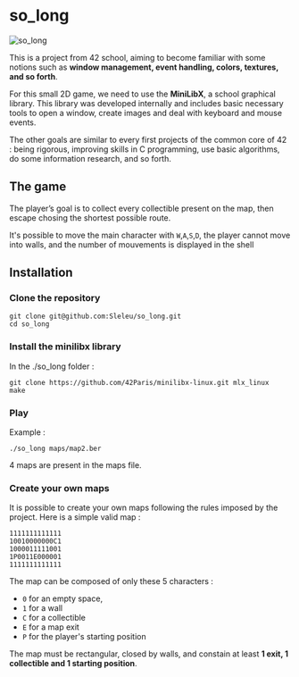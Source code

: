 # so_long

![so_long](https://user-images.githubusercontent.com/93100775/185695087-91a9f101-d4e8-40fd-aafa-f4625fa6d755.jpg)

This is a project from 42 school, aiming to become familiar with some notions such as **window management, event handling, colors, textures, and so forth**.

For this small 2D game, we need to use the **MiniLibX**, a school graphical library. This library was developed internally and includes basic necessary tools to open a window, create images and deal with keyboard and mouse events.

The other goals are similar to every first projects of the common core of 42 : being rigorous, improving skills in C programming, use basic algorithms, do some information research, and so forth.

## The game

The player’s goal is to collect every collectible present on the map, then escape chosing the shortest possible route.

It's possible to move the main character with `W`,`A`,`S`,`D`, the player cannot move into walls, and the number of mouvements is displayed in the shell

## Installation

### Clone the repository

```shell
git clone git@github.com:Sleleu/so_long.git
cd so_long
```

### Install the minilibx library

In the ./so_long folder :

```shell
git clone https://github.com/42Paris/minilibx-linux.git mlx_linux
make
```
### Play

Example :

```shell
./so_long maps/map2.ber
```

4 maps are present in the maps file.

### Create your own maps

It is possible to create your own maps following the rules imposed by the project. Here is a simple valid map :

```shell
1111111111111
10010000000C1
1000011111001
1P0011E000001
1111111111111
```

The map can be composed of only these 5 characters :
- `0` for an empty space,
- `1` for a wall
- `C` for a collectible
- `E` for a map exit
- `P` for the player's starting position

The map must be rectangular, closed by walls, and constain at least **1 exit, 1 collectible and 1 starting position**.
